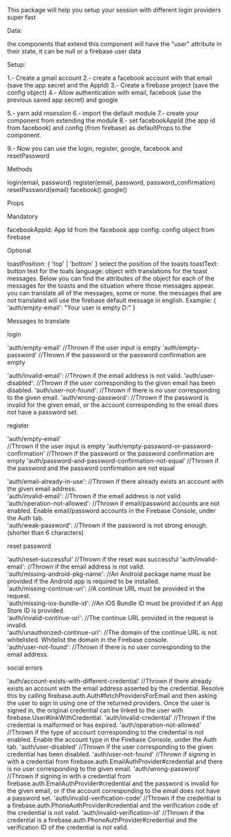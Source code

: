 
This package will help you setup your session with different login providers super fast

Data:

the components that extend this component will have the "user" attribute in their state, it can be null or a firebase user data

Setup:

1.- Create a gmail account
2.- create a facebook account with that email (save the app secret and the AppId)
3.- Create a firebase project (save the config object)
4.- Allow authentication with email, facebook (use the previous saved app secret) and google

5.- yarn add rnsession
6.- import the default module
7.- create your component from extending the module
8.- set facebookAppId (the app id from facebook) and config (from firebase) as defaultProps to the component.

9.- Now you can use the login, register, google, facebook and resetPassword

Methods

login(email, password)
register(email, password, password_confirmation)
resetPassword(email)
facebook()
google()

Props

Mandatory

facebookAppId: App Id from the facebook app
config: config object from firebase

Optional

toastPosition: { 'top' | 'bottom' } select the position of the toasts
toastText: button text for the toats
language: object with translations for the toast messages. Below you can find the attributes of the object for each of the messages for the toasts and the situation where those messages appear. you can translate all of the messages, some or none. the messages that are not translated will use the firebase default message in english. Example: { 'auth/empty-email': "Your user is empty D:" }


Messages to translate

login

'auth/empty-email'
//Thrown if the user input is empty
'auth/empty-password'
//Thrown if the password or the password confirmation are empty

'auth/invalid-email':
//Thrown if the email address is not valid.
'auth/user-disabled':
//Thrown if the user corresponding to the given email has been disabled.
'auth/user-not-found':
//Thrown if there is no user corresponding to the given email.
'auth/wrong-password':
//Thrown if the password is invalid for the given email, or the account corresponding to the email does not have a password set.

register

'auth/empty-email'  
//Thrown if the user input is empty
'auth/empty-password-or-password-confirmation'
//Thrown if the password or the password confirmation are empty
'auth/password-and-password-confirmation-not-equal'
//Thrown if the password and the password confirmation are not equal

'auth/email-already-in-use':
//Thrown if there already exists an account with the given email address.          
'auth/invalid-email':
//Thrown if the email address is not valid.          
'auth/operation-not-allowed':
//Thrown if email/password accounts are not enabled. Enable email/password accounts in the Firebase Console, under the Auth tab.          
'auth/weak-password':
//Thrown if the password is not strong enough.  (shorter than 6 characters)        

reset password

'auth/reset-successful'
//Thrown if the reset was successful
'auth/invalid-email':
//Thrown if the email address is not valid.          
'auth/missing-android-pkg-name':
//An Android package name must be provided if the Android app is required to be installed.          
'auth/missing-continue-uri':
//A continue URL must be provided in the request.          
'auth/missing-ios-bundle-id':
//An iOS Bundle ID must be provided if an App Store ID is provided.          
'auth/invalid-continue-uri':
//The continue URL provided in the request is invalid.          
'auth/unauthorized-continue-uri':
//The domain of the continue URL is not whitelisted. Whitelist the domain in the Firebase console.          
'auth/user-not-found':
//Thrown if there is no user corresponding to the email address.          

social errors

'auth/account-exists-with-different-credential'
//Thrown if there already exists an account with the email address asserted by the credential. Resolve this by calling firebase.auth.Auth#fetchProvidersForEmail and then asking the user to sign in using one of the returned providers. Once the user is signed in, the original credential can be linked to the user with firebase.User#linkWithCredential.
'auth/invalid-credential'
//Thrown if the credential is malformed or has expired.
'auth/operation-not-allowed'
//Thrown if the type of account corresponding to the credential is not enabled. Enable the account type in the Firebase Console, under the Auth tab.
'auth/user-disabled'
//Thrown if the user corresponding to the given credential has been disabled.
'auth/user-not-found'
//Thrown if signing in with a credential from firebase.auth.EmailAuthProvider#credential and there is no user corresponding to the given email.
'auth/wrong-password'
//Thrown if signing in with a credential from firebase.auth.EmailAuthProvider#credential and the password is invalid for the given email, or if the account corresponding to the email does not have a password set.
'auth/invalid-verification-code'
//Thrown if the credential is a firebase.auth.PhoneAuthProvider#credential and the verification code of the credential is not valid.
'auth/invalid-verification-id'
//Thrown if the credential is a firebase.auth.PhoneAuthProvider#credential and the verification ID of the credential is not valid.
          